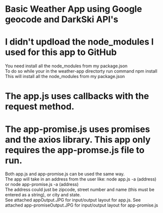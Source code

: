 # Basic Weather App using Google geocode and DarkSki API's

# I didn't updload the node_modules I used for this app to GitHub
You need install all the node_modules from my package.json <br />
To do so while your in the weather-app directorty run command npm install <br />
This will install all the node_modules from my package.json
<br />

# The app.js uses callbacks with the request method.
# The app-promise.js uses promises and the axios library. This app only requires the app-promse.js file to run.<br />

Both app.js and app-promise.js can be used the same way. <br />
The app will take in an address from the user like: node app.js -a (address)  or node app-promise.js -a (address)<br />
The address could just be zipcode, street number and name (this must be entered as a string), or city and state. <br />
See attached appOutput.JPG for input/output layout for app.js.
See attached app-promiseOutput.JPG for input/output layout for app-promise.js



